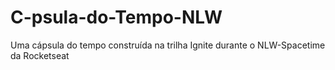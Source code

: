 # C-psula-do-Tempo-NLW
Uma cápsula do tempo construída na trilha Ignite durante o NLW-Spacetime da Rocketseat 
